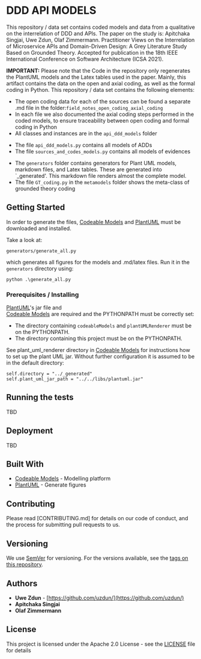 # DDD API MODELS

This repository / data set contains coded models and data from a qualitative on the interrelation of DDD and APIs. The paper on the study is: 
Apitchaka Singjai, Uwe Zdun, Olaf Zimmermann. Practitioner Views on the Interrelation of Microservice APIs and Domain-Driven Design: A Grey Literature Study Based on Grounded Theory. Accepted for publication in the 18th IEEE International Conference on Software Architecture (ICSA 2021).

**IMPORTANT:** Please note that the Code in the repository only regenerates the PlantUML models and the Latex tables used in the paper. Mainly, this artifact contains the data on the open and axial coding, as well as the formal coding in Python.
This repository / data set contains the following elements:

*	The open coding data for each of the sources can be found a separate .md file in the folder:`field_notes_open_coding_axial_coding`
*	In each file we also documented the axial coding steps performed in the coded models, to ensure traceability between open coding and formal coding in Python
*	All classes and instances are in the `api_ddd_models` folder
  -	The file `api_ddd_models.py` contains all models of ADDs
  -	The file `sources_and_codes_models.py` contains all models of evidences
*	The `generators` folder contains generators for Plant UML models, markdown files, and Latex tables. These are generated into `_generated'. This markdown file renders almost the complete model.
*	The file `GT_coding.py` in the `metamodels` folder shows the meta-class of grounded theory coding


## Getting Started

In order to generate the files, [Codeable Models](https://github.com/uzdun/CodeableModels/)  and [PlantUML](http://plantuml.com/download) must be downloaded and installed.

Take a look at:

```
generators/generate_all.py
```

which generates all figures for the models and .md/latex files. Run it in the `generators` directory using:

```
python .\generate_all.py
```

### Prerequisites / Installing

[PlantUML](http://plantuml.com/download)'s jar file and  
[Codeable Models](https://github.com/uzdun/CodeableModels/) 
are required and the PYTHONPATH must be correctly set:

* The directory containing `codeableModels` and `plantUMLRenderer` must be on the PYTHONPATH.
* The directory containing this project must be on the PYTHONPATH.

See plant_uml_renderer directory in [Codeable Models](https://github.com/uzdun/CodeableModels/) for instructions how
to set up the plant UML jar. Without further configuration it is assumed to be in the default directory:

```
self.directory = "../_generated"
self.plant_uml_jar_path = "../../libs/plantuml.jar"
```

## Running the tests

TBD

## Deployment

TBD

## Built With

* [Codeable Models](https://github.com/uzdun/CodeableModels/) - Modelling platform
* [PlantUML](http://plantuml.com/download) - Generate figures


## Contributing

Please read [CONTRIBUTING.md] for details on our code of conduct, and the process for
submitting pull requests to us.

## Versioning

We use [SemVer](http://semver.org/) for versioning. For the versions available, see
the [tags on this repository](https://github.com/uzdun/MAPModels/tags).

## Authors

* **Uwe Zdun** - [https://github.com/uzdun/](https://github.com/uzdun/)
* **Apitchaka Singjai**
* **Olaf Zimmermann**

## License

This project is licensed under the Apache 2.0 License - see the [LICENSE](LICENSE)
file for details

